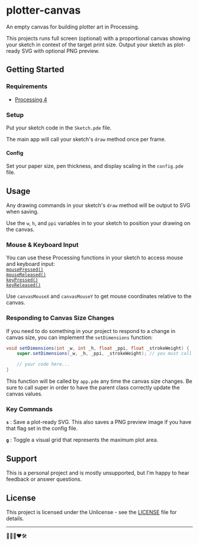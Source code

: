 # plotter-canvas

An empty canvas for building plotter art in Processing.

This projects runs full screen (optional) with a proportional canvas showing your sketch in context of the target print size. Output your sketch as plot-ready SVG with optional PNG preview.

## Getting Started

### Requirements

- [Processing 4](https://processing.org/download)

### Setup

Put your sketch code in the `Sketch.pde` file.

The main app will call your sketch's `draw` method once per frame.

#### Config

Set your paper size, pen thickness, and display scaling in the `config.pde` file.

## Usage

Any drawing commands in your sketch's `draw` method will be output to SVG when saving.

Use the `w`, `h`, and `ppi` variables in to your sketch to position your drawing on the canvas.

### Mouse & Keyboard Input

You can use these Processing functions in your sketch to access mouse and keyboard input:  
[`mousePressed()`](https://processing.org/reference/mousePressed_.html)  
[`mouseReleased()`](https://processing.org/reference/mouseReleased_.html)  
[`keyPressed()`](https://processing.org/reference/keyPressed_.html)  
[`keyReleased()`](https://processing.org/reference/keyReleased_.html)

Use `canvasMouseX` and `canvasMouseY` to get mouse coordinates relative to the canvas.

### Responding to Canvas Size Changes

If you need to do something in your project to respond to a change in canvas size, you can implement the `setDimensions` function:

```java
void setDimensions(int _w, int _h, float _ppi, float _strokeWeight) {
	super.setDimensions(_w, _h, _ppi, _strokeWeight); // you must call super

	// your code here...
}
```

This function will be called by `app.pde` any time the canvas size changes. Be sure to call super in order to have the parent class correctly update the canvas values.

### Key Commands

**`s`** : Save a plot-ready SVG. This also saves a PNG preview image if you have that flag set in the config file.

**`g`** : Toggle a visual grid that represents the maximum plot area.

## Support

This is a personal project and is mostly unsupported, but I'm happy to hear feedback or answer questions.

## License

This project is licensed under the Unlicense - see the [LICENSE](LICENSE) file for details.

---

👨🏻‍🦲❤️🛠
